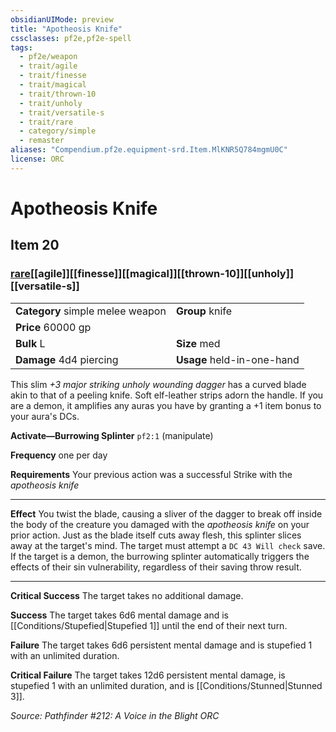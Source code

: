 ```yaml
---
obsidianUIMode: preview
title: "Apotheosis Knife"
cssclasses: pf2e,pf2e-spell
tags:
  - pf2e/weapon
  - trait/agile
  - trait/finesse
  - trait/magical
  - trait/thrown-10
  - trait/unholy
  - trait/versatile-s
  - trait/rare
  - category/simple
  - remaster
aliases: "Compendium.pf2e.equipment-srd.Item.MlKNR5Q784mgmU0C"
license: ORC
---
```

# Apotheosis Knife
## Item 20
### [rare](rare "Rare Rarity Trait")[[agile]][[finesse]][[magical]][[thrown-10]][[unholy]][[versatile-s]]

|  |  |
| -- | -- |
| **Category** simple melee weapon | **Group** knife |
| **Price** 60000 gp |  |
| **Bulk** L | **Size** med |
| **Damage** 4d4 piercing  | **Usage** held-in-one-hand |



This slim _+3 major striking unholy wounding dagger_ has a curved blade akin to that of a peeling knife. Soft elf-leather strips adorn the handle. If you are a demon, it amplifies any auras you have by granting a +1 item bonus to your aura's DCs.

**Activate—Burrowing Splinter** `pf2:1` (manipulate)

**Frequency** one per day

**Requirements** Your previous action was a successful Strike with the _apotheosis knife_

* * *

**Effect** You twist the blade, causing a sliver of the dagger to break off inside the body of the creature you damaged with the _apotheosis knife_ on your prior action. Just as the blade itself cuts away flesh, this splinter slices away at the target's mind. The target must attempt a `DC 43 Will check` save. If the target is a demon, the burrowing splinter automatically triggers the effects of their sin vulnerability, regardless of their saving throw result.

* * *

**Critical Success** The target takes no additional damage.

**Success** The target takes 6d6 mental damage and is [[Conditions/Stupefied|Stupefied 1]] until the end of their next turn.

**Failure** The target takes 6d6 persistent mental damage and is stupefied 1 with an unlimited duration.

**Critical Failure** The target takes 12d6 persistent mental damage, is stupefied 1 with an unlimited duration, and is [[Conditions/Stunned|Stunned 3]].

*Source: Pathfinder #212: A Voice in the Blight*
*ORC*